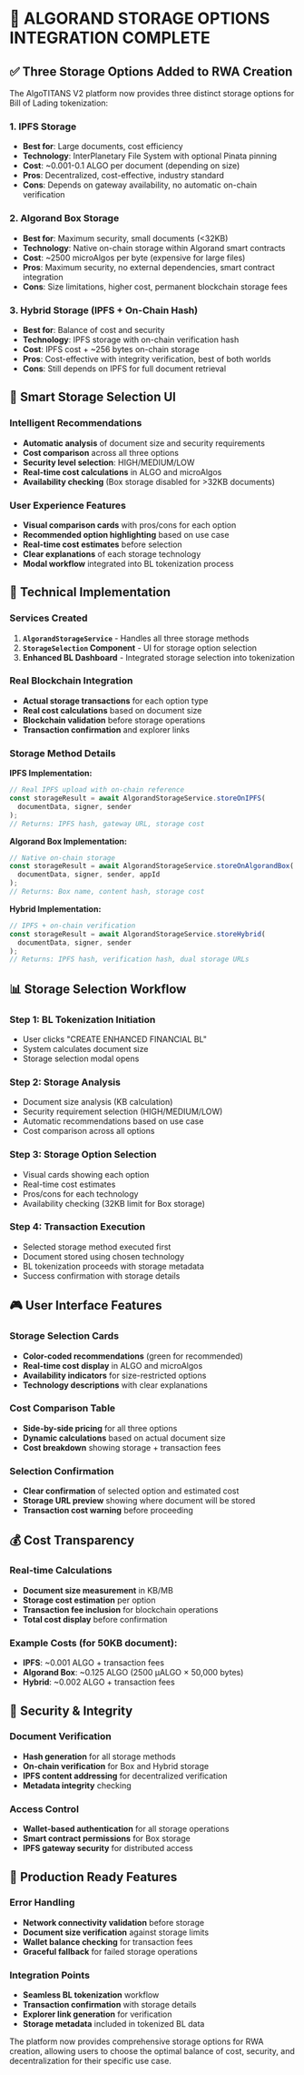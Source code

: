 # 🔗 ALGORAND STORAGE OPTIONS INTEGRATION COMPLETE

## ✅ Three Storage Options Added to RWA Creation

The AlgoTITANS V2 platform now provides three distinct storage options for Bill of Lading tokenization:

### 1. **IPFS Storage** 
- **Best for**: Large documents, cost efficiency
- **Technology**: InterPlanetary File System with optional Pinata pinning
- **Cost**: ~0.001-0.1 ALGO per document (depending on size)
- **Pros**: Decentralized, cost-effective, industry standard
- **Cons**: Depends on gateway availability, no automatic on-chain verification

### 2. **Algorand Box Storage**
- **Best for**: Maximum security, small documents (<32KB)
- **Technology**: Native on-chain storage within Algorand smart contracts
- **Cost**: ~2500 microAlgos per byte (expensive for large files)
- **Pros**: Maximum security, no external dependencies, smart contract integration
- **Cons**: Size limitations, higher cost, permanent blockchain storage fees

### 3. **Hybrid Storage (IPFS + On-Chain Hash)**
- **Best for**: Balance of cost and security
- **Technology**: IPFS storage with on-chain verification hash
- **Cost**: IPFS cost + ~256 bytes on-chain storage
- **Pros**: Cost-effective with integrity verification, best of both worlds
- **Cons**: Still depends on IPFS for full document retrieval

## 🎯 Smart Storage Selection UI

### Intelligent Recommendations
- **Automatic analysis** of document size and security requirements
- **Cost comparison** across all three options
- **Security level selection**: HIGH/MEDIUM/LOW
- **Real-time cost calculations** in ALGO and microAlgos
- **Availability checking** (Box storage disabled for >32KB documents)

### User Experience Features
- **Visual comparison cards** with pros/cons for each option
- **Recommended option highlighting** based on use case
- **Real-time cost estimates** before selection
- **Clear explanations** of each storage technology
- **Modal workflow** integrated into BL tokenization process

## 🔧 Technical Implementation

### Services Created
1. **`AlgorandStorageService`** - Handles all three storage methods
2. **`StorageSelection` Component** - UI for storage option selection
3. **Enhanced BL Dashboard** - Integrated storage selection into tokenization

### Real Blockchain Integration
- **Actual storage transactions** for each option type
- **Real cost calculations** based on document size
- **Blockchain validation** before storage operations
- **Transaction confirmation** and explorer links

### Storage Method Details

**IPFS Implementation:**
```typescript
// Real IPFS upload with on-chain reference
const storageResult = await AlgorandStorageService.storeOnIPFS(
  documentData, signer, sender
);
// Returns: IPFS hash, gateway URL, storage cost
```

**Algorand Box Implementation:**
```typescript
// Native on-chain storage
const storageResult = await AlgorandStorageService.storeOnAlgorandBox(
  documentData, signer, sender, appId
);
// Returns: Box name, content hash, storage cost
```

**Hybrid Implementation:**
```typescript
// IPFS + on-chain verification
const storageResult = await AlgorandStorageService.storeHybrid(
  documentData, signer, sender
);
// Returns: IPFS hash, verification hash, dual storage URLs
```

## 📊 Storage Selection Workflow

### Step 1: BL Tokenization Initiation
- User clicks "CREATE ENHANCED FINANCIAL BL"
- System calculates document size
- Storage selection modal opens

### Step 2: Storage Analysis
- Document size analysis (KB calculation)
- Security requirement selection (HIGH/MEDIUM/LOW)
- Automatic recommendations based on use case
- Cost comparison across all options

### Step 3: Storage Option Selection
- Visual cards showing each option
- Real-time cost estimates
- Pros/cons for each technology
- Availability checking (32KB limit for Box storage)

### Step 4: Transaction Execution
- Selected storage method executed first
- Document stored using chosen technology
- BL tokenization proceeds with storage metadata
- Success confirmation with storage details

## 🎮 User Interface Features

### Storage Selection Cards
- **Color-coded recommendations** (green for recommended)
- **Real-time cost display** in ALGO and microAlgos
- **Availability indicators** for size-restricted options
- **Technology descriptions** with clear explanations

### Cost Comparison Table
- **Side-by-side pricing** for all three options
- **Dynamic calculations** based on actual document size
- **Cost breakdown** showing storage + transaction fees

### Selection Confirmation
- **Clear confirmation** of selected option and estimated cost
- **Storage URL preview** showing where document will be stored
- **Transaction cost warning** before proceeding

## 💰 Cost Transparency

### Real-time Calculations
- **Document size measurement** in KB/MB
- **Storage cost estimation** per option
- **Transaction fee inclusion** for blockchain operations
- **Total cost display** before confirmation

### Example Costs (for 50KB document):
- **IPFS**: ~0.001 ALGO + transaction fees
- **Algorand Box**: ~0.125 ALGO (2500 μALGO × 50,000 bytes)
- **Hybrid**: ~0.002 ALGO + transaction fees

## 🔐 Security & Integrity

### Document Verification
- **Hash generation** for all storage methods
- **On-chain verification** for Box and Hybrid storage
- **IPFS content addressing** for decentralized verification
- **Metadata integrity** checking

### Access Control
- **Wallet-based authentication** for all storage operations
- **Smart contract permissions** for Box storage
- **IPFS gateway security** for distributed access

## 🚀 Production Ready Features

### Error Handling
- **Network connectivity validation** before storage
- **Document size verification** against storage limits
- **Wallet balance checking** for transaction fees
- **Graceful fallback** for failed storage operations

### Integration Points
- **Seamless BL tokenization** workflow
- **Transaction confirmation** with storage details
- **Explorer link generation** for verification
- **Storage metadata** included in tokenized BL data

The platform now provides comprehensive storage options for RWA creation, allowing users to choose the optimal balance of cost, security, and decentralization for their specific use case.
